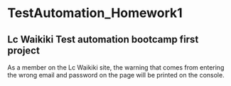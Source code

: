 # TestAutomation_Homework1
## Lc Waikiki Test automation bootcamp first project

As a member on the Lc Waikiki site, the warning that comes from entering the wrong email and password on the page will be printed on the console.
